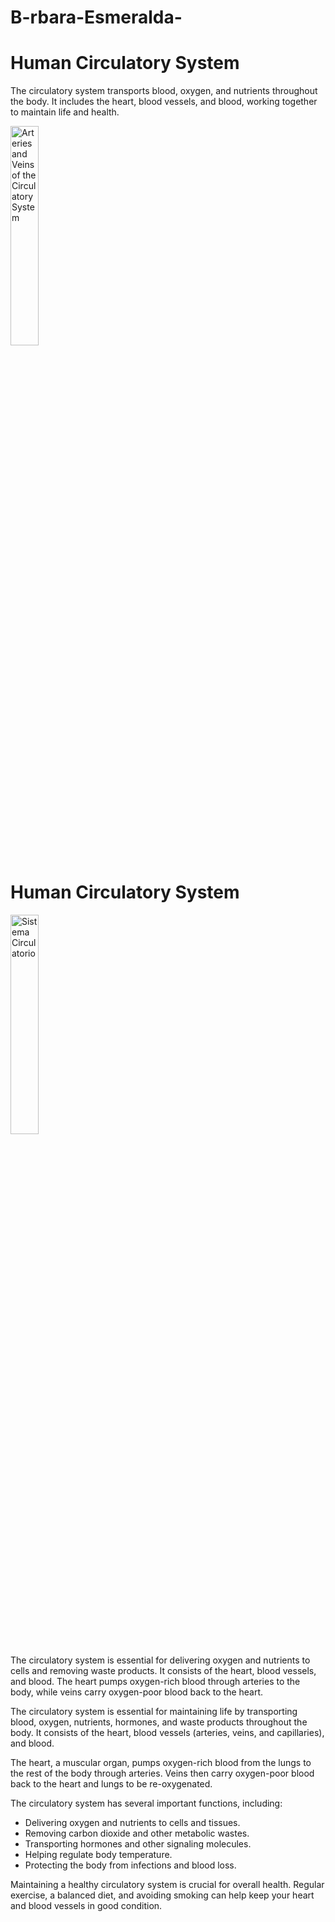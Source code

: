 # B-rbara-Esmeralda-
<!DOCTYPE html>
<html lang="en">
<head>
  <meta charset="UTF-8" />
  <h1> Human Circulatory System  </h1>
  <p>
  The circulatory system transports blood, oxygen, and nutrients throughout the body. It includes the heart, blood vessels, and blood, working together to maintain life and health.
</p>
  <img src="https://s1.significados.com/foto/ejemplos-de-arterias-y-venas-del-sistema-circulatorio.jpg?class=article" alt="Arteries and Veins of the Circulatory System" style="width: 30%;" />
  
</head>
<body>
  <h1> Human Circulatory System </h1>
  <img src="https://etimologia.com/foto/ciencia/Sistema-Circulatorio.jpg" alt="Sistema Circulatorio" style="width:30%;" />
  <p>
  The circulatory system is essential for delivering oxygen and nutrients to cells and removing waste products. It consists of the heart, blood vessels, and blood. The heart pumps oxygen-rich blood through arteries to the body, while veins carry oxygen-poor blood back to the heart.
</p>


  <p>
    The circulatory system is essential for maintaining life by transporting blood, oxygen, nutrients, hormones, and waste products throughout the body. It consists of the heart, blood vessels (arteries, veins, and capillaries), and blood.
  </p>

  <p>
    The heart, a muscular organ, pumps oxygen-rich blood from the lungs to the rest of the body through arteries. Veins then carry oxygen-poor blood back to the heart and lungs to be re-oxygenated.
  </p>
  
  <p>
    The circulatory system has several important functions, including:
  </p>
  
  <ul>
    <li>Delivering oxygen and nutrients to cells and tissues.</li>
    <li>Removing carbon dioxide and other metabolic wastes.</li>
    <li>Transporting hormones and other signaling molecules.</li>
    <li>Helping regulate body temperature.</li>
    <li>Protecting the body from infections and blood loss.</li>
  </ul>
  
  <p>
    Maintaining a healthy circulatory system is crucial for overall health. Regular exercise, a balanced diet, and avoiding smoking can help keep your heart and blood vessels in good condition.
  </p>
</body>
</html>
